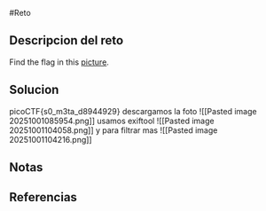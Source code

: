 #Reto 
## Descripcion del reto
Find the flag in this [picture](https://jupiter.challenges.picoctf.org/static/916b07b4c87062c165ace1d3d31ef655/pico_img.png).
## Solucion
picoCTF{s0_m3ta_d8944929}
descargamos la foto
![[Pasted image 20251001085954.png]]
usamos exiftool
![[Pasted image 20251001104058.png]]
y para filtrar mas 
![[Pasted image 20251001104216.png]]
## Notas

## Referencias

